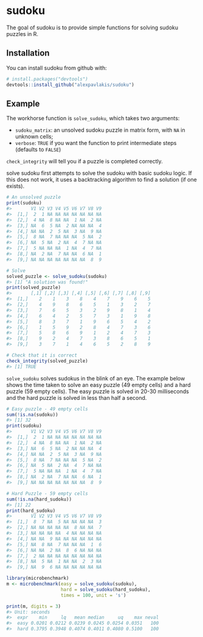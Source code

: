 
<!-- README.md is generated from README.Rmd. Please edit that file -->
sudoku
======

The goal of sudoku is to provide simple functions for solving sudoku puzzles in R.

Installation
------------

You can install sudoku from github with:

``` r
# install.packages("devtools")
devtools::install_github("alexpavlakis/sudoku")
```

Example
-------

The workhorse function is `solve_sudoku`, which takes two arguments:

-   `sudoku_matrix`: an unsolved sudoku puzzle in matrix form, with `NA` in unknown cells;
-   `verbose`: `TRUE` if you want the function to print intermediate steps (defaults to `FALSE`)

`check_integrity` will tell you if a puzzle is completed correctly.

solve sudoku first attempts to solve the sudoku with basic sudoku logic. If this does not work, it uses a backtracking algorithm to find a solution (if one exists).

``` r
# An unsolved puzzle
print(sudoku)
#>       V1 V2 V3 V4 V5 V6 V7 V8 V9
#>  [1,]  2  1 NA NA NA NA NA NA NA
#>  [2,]  4 NA  8 NA NA  1 NA  2 NA
#>  [3,] NA  6  5 NA  2 NA NA NA  4
#>  [4,] NA NA  2  5 NA  3 NA  9 NA
#>  [5,]  8 NA  7 NA NA NA  5 NA  2
#>  [6,] NA  5 NA  2 NA  4  7 NA NA
#>  [7,]  5 NA NA NA  1 NA  4  7 NA
#>  [8,] NA  2 NA  7 NA NA  6 NA  1
#>  [9,] NA NA NA NA NA NA NA  8  9

# Solve
solved_puzzle <- solve_sudoku(sudoku)
#> [1] "A solution was found!"
print(solved_puzzle)
#>       [,1] [,2] [,3] [,4] [,5] [,6] [,7] [,8] [,9]
#>  [1,]    2    1    3    8    4    7    9    6    5
#>  [2,]    4    9    8    6    5    1    3    2    7
#>  [3,]    7    6    5    3    2    9    8    1    4
#>  [4,]    6    4    2    5    7    3    1    9    8
#>  [5,]    8    3    7    1    9    6    5    4    2
#>  [6,]    1    5    9    2    8    4    7    3    6
#>  [7,]    5    8    6    9    1    2    4    7    3
#>  [8,]    9    2    4    7    3    8    6    5    1
#>  [9,]    3    7    1    4    6    5    2    8    9

# Check that it is correct
check_integrity(solved_puzzle)
#> [1] TRUE
```

`solve_sudoku` solves sudokus in the blink of an eye. The example below shows the time taken to solve an easy puzzle (49 empty cells) and a hard puzzle (59 empty cells). The easy puzzle is solved in 20-30 milliseconds and the hard puzzle is solved in less than half a second.

``` r
# Easy puzzle - 49 empty cells
sum(!is.na(sudoku))
#> [1] 32
print(sudoku)
#>       V1 V2 V3 V4 V5 V6 V7 V8 V9
#>  [1,]  2  1 NA NA NA NA NA NA NA
#>  [2,]  4 NA  8 NA NA  1 NA  2 NA
#>  [3,] NA  6  5 NA  2 NA NA NA  4
#>  [4,] NA NA  2  5 NA  3 NA  9 NA
#>  [5,]  8 NA  7 NA NA NA  5 NA  2
#>  [6,] NA  5 NA  2 NA  4  7 NA NA
#>  [7,]  5 NA NA NA  1 NA  4  7 NA
#>  [8,] NA  2 NA  7 NA NA  6 NA  1
#>  [9,] NA NA NA NA NA NA NA  8  9

# Hard Puzzle - 59 empty cells
sum(!is.na(hard_sudoku))
#> [1] 22
print(hard_sudoku)
#>       V1 V2 V3 V4 V5 V6 V7 V8 V9
#>  [1,]  8  7 NA  5 NA NA NA NA  3
#>  [2,] NA NA NA NA NA  8 NA NA  7
#>  [3,] NA NA NA NA  4 NA NA NA NA
#>  [4,] NA NA  9 NA NA NA NA NA NA
#>  [5,] NA  8 NA  7 NA NA NA  1  6
#>  [6,] NA NA  2 NA  8  6 NA NA NA
#>  [7,]  2 NA NA NA NA NA NA NA NA
#>  [8,] NA  5 NA  1 NA NA  2  3 NA
#>  [9,] NA  9  6 NA NA NA NA NA NA
```

``` r
library(microbenchmark)
m <- microbenchmark(easy = solve_sudoku(sudoku),
                    hard = solve_sudoku(hard_sudoku), 
                    times = 100, unit = 's')
```

``` r
print(m, digits = 3)
#> Unit: seconds
#>  expr    min     lq   mean median     uq    max neval
#>  easy 0.0201 0.0212 0.0239 0.0245 0.0254 0.0351   100
#>  hard 0.3795 0.3948 0.4074 0.4011 0.4080 0.5100   100
```
